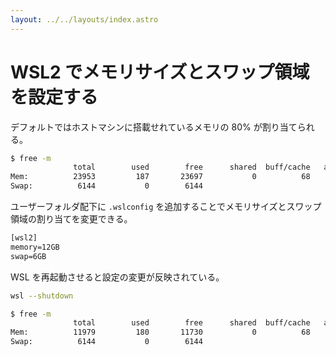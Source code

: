 ```yaml
---
layout: ../../layouts/index.astro
---
```


# WSL2 でメモリサイズとスワップ領域を設定する

デフォルトではホストマシンに搭載せれているメモリの 80% が割り当てられる。

```bash
$ free -m
              total        used        free      shared  buff/cache   available
Mem:          23953         187       23697           0          68       23525
Swap:          6144           0        6144
```

ユーザーフォルダ配下に `.wslconfig` を追加することでメモリサイズとスワップ領域の割り当てを変更できる。

```txt
[wsl2]
memory=12GB
swap=6GB
```

WSL を再起動させると設定の変更が反映されている。

```bash
wsl --shutdown
```

```bash
$ free -m
              total        used        free      shared  buff/cache   available
Mem:          11979         180       11730           0          68       11619
Swap:          6144           0        6144
```

